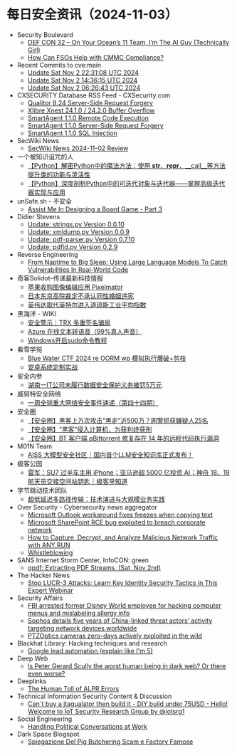 # 每日安全资讯（2024-11-03）

- Security Boulevard
  - [DEF CON 32 – On Your Ocean’s 11 Team, I’m The AI Guy (Technically Girl)](https://securityboulevard.com/2024/11/def-con-32-on-your-oceans-11-team-im-the-ai-guy-technically-girl/)
  - [How Can FSOs Help with CMMC Compliance?](https://securityboulevard.com/2024/11/how-can-fsos-help-with-cmmc-compliance/)
- Recent Commits to cve:main
  - [Update Sat Nov  2 22:31:08 UTC 2024](https://github.com/trickest/cve/commit/63383753378c0ec0c62af11216f235d013a3f0a0)
  - [Update Sat Nov  2 14:36:15 UTC 2024](https://github.com/trickest/cve/commit/b32d0522cff9a842932397190de8e4eddf7067ac)
  - [Update Sat Nov  2 06:26:43 UTC 2024](https://github.com/trickest/cve/commit/83c528e83dec32205ef35b074dfe9c9ae0fbd9a0)
- CXSECURITY Database RSS Feed - CXSecurity.com
  - [Qualitor 8.24 Server-Side Request Forgery](https://cxsecurity.com/issue/WLB-2024110005)
  - [Xlibre Xnest 24.1.0 / 24.2.0 Buffer Overflow](https://cxsecurity.com/issue/WLB-2024110004)
  - [SmartAgent 1.1.0 Remote Code Execution](https://cxsecurity.com/issue/WLB-2024110003)
  - [SmartAgent 1.1.0 Server-Side Request Forgery](https://cxsecurity.com/issue/WLB-2024110002)
  - [SmartAgent 1.1.0 SQL Injection](https://cxsecurity.com/issue/WLB-2024110001)
- SecWiki News
  - [SecWiki News 2024-11-02 Review](http://www.sec-wiki.com/?2024-11-02)
- 一个被知识诅咒的人
  - [【Python】解密Python中的魔法方法：使用 __str__、__repr__、__call__等方法提升类的功能与灵活性](https://blog.csdn.net/nokiaguy/article/details/143449218)
  - [【Python】深度剖析Python中的可迭代对象与迭代器——掌握高级迭代器实现与应用](https://blog.csdn.net/nokiaguy/article/details/143449186)
- unSafe.sh - 不安全
  - [Assist Me In Designing a Board Game - Part 3](https://buaq.net/go-270730.html)
- Didier Stevens
  - [Update: strings.py Version 0.0.10](https://blog.didierstevens.com/2024/11/02/update-strings-py-version-0-0-10/)
  - [Update: xmldump.py Version 0.0.9](https://blog.didierstevens.com/2024/11/02/update-xmldump-py-version-0-0-9/)
  - [Update: pdf-parser.py Version 0.7.10](https://blog.didierstevens.com/2024/11/02/update-pdf-parser-py-version-0-7-10/)
  - [Update: pdfid.py Version 0.2.9](https://blog.didierstevens.com/2024/11/02/update-pdfid-py-version-0-2-9/)
- Reverse Engineering
  - [From Naptime to Big Sleep: Using Large Language Models To Catch Vulnerabilities In Real-World Code](https://www.reddit.com/r/ReverseEngineering/comments/1ghl3r5/from_naptime_to_big_sleep_using_large_language/)
- 奇客Solidot–传递最新科技情报
  - [苹果收购图像编辑应用 Pixelmator](https://www.solidot.org/story?sid=79664)
  - [日本东京高院裁定不承认同性婚姻违宪](https://www.solidot.org/story?sid=79663)
  - [英伟达取代英特尔进入道琼斯工业平均指数](https://www.solidot.org/story?sid=79662)
- 黑海洋 - WIKI
  - [安全警示｜TRX 多重签名骗局](https://blog.upx8.com/4378)
  - [Azure 在线文本转语音（99%真人声音）](https://blog.upx8.com/4377)
  - [Windows开启sudo命令教程](https://blog.upx8.com/4376)
- 看雪学苑
  - [Blue Water CTF 2024 re OORM wp 模拟执行爆破+剪枝](https://mp.weixin.qq.com/s?__biz=MjM5NTc2MDYxMw==&mid=2458580027&idx=1&sn=3a019b5ef2ad366a5aa8003889756c90&chksm=b18dc4b186fa4da77db1f7c4d3b6155282bead7f8fd480cffbcdf1f9903594f2d13c022b0948&scene=58&subscene=0#rd)
  - [安卓系统定制实战](https://mp.weixin.qq.com/s?__biz=MjM5NTc2MDYxMw==&mid=2458580027&idx=2&sn=bf0182b7d68cf3b10df22c9d5ae83f23&chksm=b18dc4b186fa4da73f0f90f4592539dcf156029db58ac90d4aa8641384a94ce893fe294b0642&scene=58&subscene=0#rd)
- 安全内参
  - [湖南一IT公司未履行数据安全保护义务被罚5万元](https://mp.weixin.qq.com/s?__biz=MzI4NDY2MDMwMw==&mid=2247512969&idx=1&sn=a4aa96af2773dbb259c4f2276a23aff8&chksm=ebfaf4a9dc8d7dbf71da37d1994ae7d8cf3f53df9b50816d67f796362e4054c120094929f20f&scene=58&subscene=0#rd)
- 威努特安全网络
  - [一周全球重大网络安全事件速递（第四十四期）](https://mp.weixin.qq.com/s?__biz=MzAwNTgyODU3NQ==&mid=2651128237&idx=1&sn=630ad262b545cd01909604988fadc5e2&chksm=80e71b1db790920b71026e2e356c5a7dc19c40be2474a5d7a994b3dfd02f6a9170581f61a60d&scene=58&subscene=0#rd)
- 安全圈
  - [【安全圈】黑客上万次攻击“黑走”近500万？网警抓获嫌疑人25名](https://mp.weixin.qq.com/s?__biz=MzIzMzE4NDU1OQ==&mid=2652065679&idx=1&sn=e5b6c97ca17af010a00f88633c234710&chksm=f36e63cfc419ead94b5925cca1658e4ad3e4ad44859681d03bc8b452b13b711e422d1c0d5b07&scene=58&subscene=0#rd)
  - [【安全圈】“黑客”侵入计算机，为获利终获刑](https://mp.weixin.qq.com/s?__biz=MzIzMzE4NDU1OQ==&mid=2652065679&idx=2&sn=3863052a5c2d4355e14c391bbf071479&chksm=f36e63cfc419ead9cb26e390afe7fcc07ad332cacda06e703ed304d7baeb56d7f9de6623a0ed&scene=58&subscene=0#rd)
  - [【安全圈】BT 客户端 qBittorrent 修复存在 14 年的远程代码执行漏洞](https://mp.weixin.qq.com/s?__biz=MzIzMzE4NDU1OQ==&mid=2652065679&idx=3&sn=837c6f8a05d0deea042a4571a86897f5&chksm=f36e63cfc419ead9175f76caac71a824f76895371f4158517fdb542330ffeab1b09ddf1652de&scene=58&subscene=0#rd)
- M01N Team
  - [AISS 大模型安全社区｜国内首个LLM安全知识库正式发布！](https://mp.weixin.qq.com/s?__biz=MzkyMTI0NjA3OA==&mid=2247493854&idx=1&sn=302d3dc2a9034f600d63ffda240ea5af&chksm=c18428cff6f3a1d9d5e8ddc17c6c0e6e11672d8981faaf4a2c12096bc8939a0f58b1bd79758d&scene=58&subscene=0#rd)
- 极客公园
  - [雷军：SU7 过半车主用 iPhone；亚马逊超 5000 亿投资 AI；神舟 18、19 航天员交接空间站钥匙｜极客早知道](https://mp.weixin.qq.com/s?__biz=MTMwNDMwODQ0MQ==&mid=2653061622&idx=1&sn=69c51567b146f9cfdbad6bbcd37f0ba8&chksm=7e57fc40492075562619a8d9ebb1eda3b0c5c8b067717d6eaf239eb218a61ae2864521086af6&scene=58&subscene=0#rd)
- 字节跳动技术团队
  - [超低延迟多路径传输：技术演进与大规模业务实践](https://mp.weixin.qq.com/s?__biz=MzI1MzYzMjE0MQ==&mid=2247511068&idx=1&sn=c63c49fceb4ab7cab1429b1510eece12&chksm=e9d367fedea4eee8479e8c0ae9ef42ff929c3be1af7a38f545b31bbcf8587eae7885cd96b6c0&scene=58&subscene=0#rd)
- Over Security - Cybersecurity news aggregator
  - [Microsoft Outlook workaround fixes freezes when copying text](https://www.bleepingcomputer.com/news/microsoft/microsoft-outlook-workaround-fixes-freezes-when-copying-text/)
  - [Microsoft SharePoint RCE bug exploited to breach corporate network](https://www.bleepingcomputer.com/news/security/microsoft-sharepoint-rce-bug-exploited-to-breach-corporate-network/)
  - [How to Capture, Decrypt, and Analyze Malicious Network Traffic with ANY.RUN](https://any.run/cybersecurity-blog/how-to-analyze-malicious-network-traffic/)
  - [Whistleblowing](https://3993512.fs1.hubspotusercontent-na1.net/hubfs/3993512/CLEAFY/Downloadable%20Resources/Legal%20Documentation/Whistleblowing%20Policy/Privacy%20notice%20on%20whistleblowing%20(EN).docx.pdf)
- SANS Internet Storm Center, InfoCON: green
  - [qpdf: Extracting PDF Streams, (Sat, Nov 2nd)](https://isc.sans.edu/diary/rss/31406)
- The Hacker News
  - [Stop LUCR-3 Attacks: Learn Key Identity Security Tactics in This Expert Webinar](https://thehackernews.com/2024/11/stop-lucr-3-attacks-learn-key-identity.html)
- Security Affairs
  - [FBI arrested former Disney World employee for hacking computer menus and mislabeling allergy info](https://securityaffairs.com/170489/cyber-crime/former-disney-world-employee-arrested.html)
  - [Sophos details five years of China-linked threat actors’ activity targeting network devices worldwide](https://securityaffairs.com/170469/apt/china-linked-threat-actors-activity-targeting-network-devices-worldwide.html)
  - [PTZOptics cameras zero-days actively exploited in the wild](https://securityaffairs.com/170456/hacking/ptzoptics-cameras-flaws-exploited.html)
- Blackhat Library: Hacking techniques and research
  - [Google lead automation (explain like I'm 5)](https://www.reddit.com/r/blackhat/comments/1ghuexw/google_lead_automation_explain_like_im_5/)
- Deep Web
  - [Is Peter Gerard Scully the worst human being in dark web? Or there even worse?](https://www.reddit.com/r/deepweb/comments/1ghvyxk/is_peter_gerard_scully_the_worst_human_being_in/)
- Deeplinks
  - [The Human Toll of ALPR Errors](https://www.eff.org/deeplinks/2024/11/human-toll-alpr-errors)
- Technical Information Security Content & Discussion
  - [Can`t buy a jtagualator then build it - DIY build under 75USD - Hello! Welcome to IoT Security Research Group by @iotsrg1](https://www.reddit.com/r/netsec/comments/1ghv1wi/cant_buy_a_jtagualator_then_build_it_diy_build/)
- Social Engineering
  - [Handling Political Conversations at Work](https://www.reddit.com/r/SocialEngineering/comments/1gi8q0t/handling_political_conversations_at_work/)
- Dark Space Blogspot
  - [Spiegazione Del Pig Butchering Scam e Factory Famose](http://darkwhite666.blogspot.com/2024/11/spiegazione-del-pig-butchering-scam-e.html)
